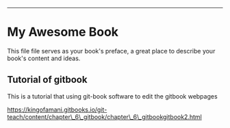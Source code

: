 ---

# My Awesome Book

This file file serves as your book's preface, a great place to describe your book's content and ideas.

## Tutorial of gitbook

This is a tutorial that using git-book software to edit the gitbook webpages

https://kingofamani.gitbooks.io/git-teach/content/chapter\_6\_gitbook/chapter\_6\_gitbookgitbook2.html



